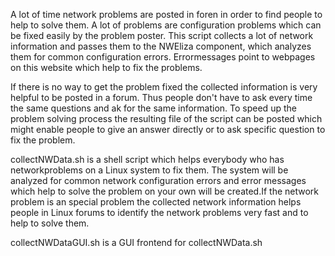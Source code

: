 A lot of time network problems are posted in foren in order to find people to help to solve them. A lot of problems are configuration problems which can be fixed easily by the problem poster. This script collects a lot of network information and passes them to the NWEliza component, which analyzes them for common configuration errors. Errormessages point to webpages on this website which help to fix the problems.

If there is no way to get the problem fixed the collected information is very helpful to be posted in a forum. Thus people don't have to ask every time the same questions and ak for the same information. To speed up the problem solving process the resulting file of the script can be posted which might enable people to give an answer directly or to ask specific question to fix the problem.

collectNWData.sh is a shell script which helps everybody who has networkproblems on a Linux system to fix them. The system will be analyzed for common network configuration errors and error messages which help to solve the problem on your own will be created.If the network problem is an special problem the collected network information helps people in Linux forums to identify the network problems very fast and to help to solve them. 

collectNWDataGUI.sh is a GUI frontend for collectNWData.sh
 
